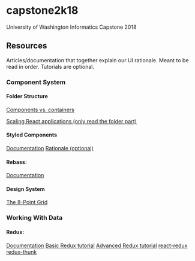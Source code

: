 # capstone2k18
University of Washington Informatics Capstone 2018

## Resources
Articles/documentation that together explain our UI rationale. Meant to be read in order. Tutorials are optional.

### Component System

#### Folder Structure
[Components vs. containers](https://medium.com/@dan_abramov/smart-and-dumb-components-7ca2f9a7c7d0)

[Scaling React applications (only read the folder part)](https://www.smashingmagazine.com/2016/09/how-to-scale-react-applications/)

#### Styled Components
[Documentation](https://www.styled-components.com/docs)
[Rationale (optional)](https://www.youtube.com/watch?time_continue=89&v=bIK2NwoK9xk)

#### Rebass:
[Documentation](http://jxnblk.com/rebass/)

#### Design System
[The 8-Point Grid](https://spec.fm/specifics/8-pt-grid)

### Working With Data

#### Redux:
[Documentation](https://redux.js.org/)
[Basic Redux tutorial](https://egghead.io/courses/getting-started-with-redux)
[Advanced Redux tutorial](https://egghead.io/courses/building-react-applications-with-idiomatic-redux)
[react-redux](https://github.com/reactjs/react-redux)
[redux-thunk](https://github.com/gaearon/redux-thunk)

